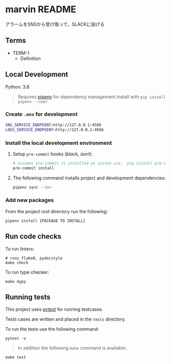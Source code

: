 # marvin README

アラームをSNSから受け取って、SLACKに投げる

## Terms

- TERM-1
    - Definition 


## Local Development

Python: 3.8

> Requires [pipenv](https://pipenv.readthedocs.io/en/latest/) for dependency management
> Install with `pip install pipenv --user`

### Create `.env` for development

```bash
SNS_SERVICE_ENDPOINT=http://127.0.0.1:4566
LOGS_SERVICE_ENDPOINT=http://127.0.0.1:4566
```


### Install the local development environment

1. Setup `pre-commit` hooks (_black_, _isort_):

    ```bash
    # assumes pre-commit is installed on system via: `pip install pre-commit`
    pre-commit install
    ```

2. The following command installs project and development dependencies:

    ```bash
    pipenv sync --dev
    ```

### Add new packages

From the project root directory run the following:
```
pipenv install {PACKAGE TO INSTALL}
```

 ## Run code checks

 To run linters:
 ```
 # runs flake8, pydocstyle
 make check
 ```

To run type checker:
```
make mypy
```

## Running tests

This project uses [pytest](https://docs.pytest.org/en/latest/contents.html) for running testcases.

Tests cases are written and placed in the `tests` directory.

To run the tests use the following command:
```
pytest -v
```

> In addition the following `make` command is available:

```
make test
```

